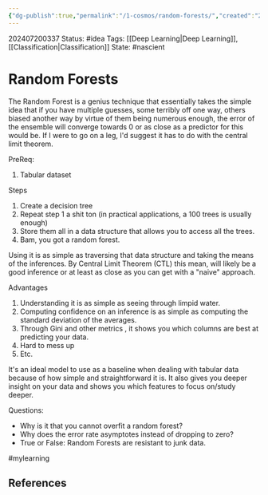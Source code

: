 ```yaml
---
{"dg-publish":true,"permalink":"/1-cosmos/random-forests/","created":"2024-08-31T23:47:14.989-04:00","updated":"2024-07-20T03:37:31.088-04:00"}
---
```


202407200337
Status: #idea
Tags: [[Deep Learning\|Deep Learning]], [[Classification\|Classification]]
State: #nascient
# Random Forests
The Random Forest is a genius technique that essentially takes the simple idea that if you have multiple guesses, some terribly off one way, others biased another way by virtue of them being numerous enough, the error of the ensemble will converge towards 0 or as close as a predictor for this would be. If I were to go on a leg, I'd suggest it has to do with the central limit theorem.

PreReq: 
1. Tabular dataset

Steps
1. Create a decision tree
2. Repeat step 1 a shit ton (in practical applications, a 100 trees is usually enough)
3. Store them all in a data structure that allows you to access all the trees.
4. Bam, you got a random forest.

Using it is as simple as traversing that data structure and taking the means of the inferences. By Central Limit Theorem (CTL) this mean, will likely be a good inference or at least as close as you can get with a "naive" approach.

Advantages
1. Understanding it is as simple as seeing through limpid water.
2. Computing confidence on an inference is as simple as computing the standard deviation of the averages.
3. Through Gini and other metrics , it shows you which columns are best at predicting your data.
4. Hard to mess up
5. Etc.

It's an ideal model to use as a baseline when dealing with tabular data because of how simple and straightforward it is. It also gives you deeper insight on your data and shows you which features to focus on/study deeper.

Questions:
- Why is it that you cannot overfit a random forest?
- Why does the error rate asymptotes instead of dropping to zero?
- True or False: Random Forests are resistant to junk data.



#mylearning



## References
